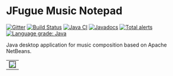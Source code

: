# JFugue Music Notepad
[![Gitter](https://img.shields.io/gitter/room/gitterHQ/gitter.svg)](https://gitter.im/HdrHistogram/HdrHistogram?utm_source=badge&utm_medium=badge&utm_campaign=pr-badge&utm_content=badge)
[![Build Status](https://travis-ci.org/HdrHistogram/HdrHistogram.svg?branch=master)](https://travis-ci.org/HdrHistogram/HdrHistogram)
[![Java CI](https://github.com/hdrhistogram/hdrhistogram/workflows/Java%20CI/badge.svg)](https://github.com/hdrhistogram/hdrhistogram/actions)
[![Javadocs](http://www.javadoc.io/badge/org.hdrhistogram/HdrHistogram.svg)](http://www.javadoc.io/doc/org.hdrhistogram/HdrHistogram)
[![Total alerts](https://img.shields.io/lgtm/alerts/g/HdrHistogram/HdrHistogram.svg?logo=lgtm&logoWidth=18)](https://lgtm.com/projects/g/HdrHistogram/HdrHistogram/alerts/)
[![Language grade: Java](https://img.shields.io/lgtm/grade/java/g/HdrHistogram/HdrHistogram.svg?logo=lgtm&logoWidth=18)](https://lgtm.com/projects/g/HdrHistogram/HdrHistogram/context:java)

Java desktop application for music composition based on Apache NetBeans.

<table><tr><td>
    <img style="border:1px solid black" src="/www/jmn.png" />
</td></tr></table>


